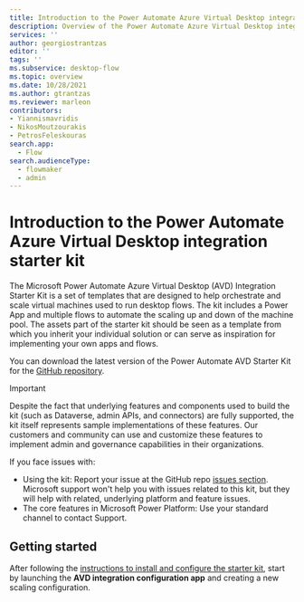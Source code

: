 ```yaml
---
title: Introduction to the Power Automate Azure Virtual Desktop integration starter kit | Microsoft Docs
description: Overview of the Power Automate Azure Virtual Desktop integration starter kit
services: ''
author: georgiostrantzas
editor: ''
tags: ''
ms.subservice: desktop-flow
ms.topic: overview
ms.date: 10/28/2021
ms.author: gtrantzas
ms.reviewer: marleon
contributors:
- Yiannismavridis
- NikosMoutzourakis
- PetrosFeleskouras
search.app: 
  - Flow
search.audienceType: 
  - flowmaker
  - admin
---
```


# Introduction to the Power Automate Azure Virtual Desktop integration starter kit

The Microsoft Power Automate Azure Virtual Desktop (AVD) Integration Starter Kit
is a set of templates that are designed to help orchestrate and scale virtual
machines used to run desktop flows. The kit includes a Power App and multiple
flows to automate the scaling up and down of the machine pool. The assets part of the
starter kit should be seen as a template from which you inherit your individual
solution or can serve as inspiration for implementing your own apps and flows.

You can download the latest version of the Power Automate AVD Starter Kit for the [GitHub repository](https://github.com/Azure/powerautomate-avd-starter-kit).

>[!IMPORTANT]
>Despite the fact that underlying features and components used to build the kit (such as
Dataverse, admin APIs, and connectors) are fully supported, the kit itself
represents sample implementations of these features. Our customers and community
can use and customize these features to implement admin and governance
capabilities in their organizations.
>
>If you face issues with:
>-   Using the kit: Report your issue at the GitHub repo [issues
    section](https://github.com/Azure/powerautomate-avd-starter-kit/issues).    Microsoft support won't help you with issues related to this kit, but they
    will help with related, underlying platform and feature issues.
>-   The core features in Microsoft Power Platform: Use your standard channel to
    contact Support.

## Getting started

After following the [instructions to install and configure the starter kit](avd-setup.md), start by launching the **AVD
integration configuration app** and creating a new scaling configuration.
